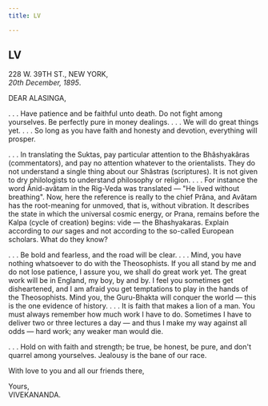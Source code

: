 ```yaml
---
title: LV

---
```





  

  


## LV

228 W. 39TH ST., NEW YORK,  
*20th December, 1895*.

DEAR ALASINGA,

. . . Have patience and be faithful unto death. Do not fight among
yourselves. Be perfectly pure in money dealings. . . . We will do great
things yet. . . . So long as you have faith and honesty and devotion,
everything will prosper.

. . . In translating the Suktas, pay particular attention to the
Bhâshyakâras (commentators), and pay no attention whatever to the
orientalists. They do not understand a single thing about our Shâstras
(scriptures). It is not given to dry philologists to understand
philosophy or religion. . . . For instance the word Ânid-avâtam in the
Rig-Veda was translated — "He lived without breathing". Now, here the
reference is really to the chief Prâna, and Avâtam has the root-meaning
for unmoved, that is, without vibration. It describes the state in which
the universal cosmic energy, or Prana, remains before the Kalpa (cycle
of creation) begins: vide — the Bhashyakaras. Explain according to *our*
sages and not according to the so-called European scholars. What do they
know?

. . . Be bold and fearless, and the road will be clear. . . . Mind, you
have nothing whatsoever to do with the Theosophists. If you all stand by
me and do not lose patience, I assure you, we shall do great work yet.
The great work will be in England, my boy, by and by. I feel you
sometimes get disheartened, and I am afraid you get temptations to play
in the hands of the Theosophists. Mind you, the Guru-Bhakta will conquer
the world — this is the one evidence of history. . . . It is faith that
makes a lion of a man. You must always remember how much work I have to
do. Sometimes I have to deliver two or three lectures a day — and thus I
make my way against all odds — hard work; any weaker man would die.

. . . Hold on with faith and strength; be true, be honest, be pure, and
don't quarrel among yourselves. Jealousy is the bane of our race.

With love to you and all our friends there,

Yours,  
VIVEKANANDA.


